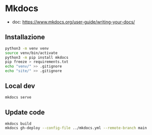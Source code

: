 # Mkdocs
- doc: https://www.mkdocs.org/user-guide/writing-your-docs/

## Installazione

```bash
python3 -m venv venv
source venv/bin/activate
python3 -m pip install mkdocs
pip freeze > requirements.txt
echo "venv/" >> .gitignore
echo "site/" >> .gitignore
```

## Local dev
```bash
mkdocs serve
```

## Update code
```bash
mkdocs build
mkdocs gh-deploy --config-file ../mkdocs.yml --remote-branch main
```


